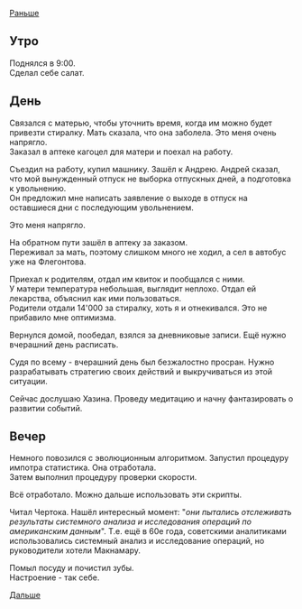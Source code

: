 [Раньше](2020.03.19.md)
## Утро
Поднялся в 9:00.  
Сделал себе салат.
## День
Связался с матерью, чтобы уточнить время, когда им можно будет привезти стиралку. Мать сказала, что она заболела. Это меня очень напрягло.  
Заказал в аптеке кагоцел для матери и поехал на работу.

Съездил на работу, купил машнику. Зашёл к Андрею. Андрей сказал, что мой вынужденный отпуск не выборка отпускных дней, а подготовка к увольнению.  
Он предложил мне написать заявление о выходе в отпуск на оставшиеся дни с последующим увольнением.

Это меня напрягло.

На обратном пути зашёл в аптеку за заказом.  
Переживал за мать, поэтому слишком много не ходил, а сел в автобус уже на Флегонтова.

Приехал к родителям, отдал им квиток и пообщался с ними.  
У матери температура небольшая, выглядит неплохо. Отдал ей лекарства, объяснил как ими пользоваться.  
Родители отдали 14'000 за стиралку, хоть я и отнекивался. Это не прибавило мне оптимизма.

Вернулся домой, пообедал, взялся за дневниковые записи. Ещё нужно вчерашний день расписать.

Судя по всему - вчерашний день был безжалостно просран. Нужно разрабатывать стратегию своих действий и выкручиваться из этой ситуации.

Сейчас дослушаю Хазина. Проведу медитацию и начну фантазировать о развитии событий.
## Вечер
Немного повозился с эволюционным алгоритмом. Запустил процедуру импотра статистика. Она отработала.  
Затем выполнил процедуру проверки скорости.

Всё отработало. Можно дальше использовать эти скрипты.

Читал Чертока. Нашёл интересный момент: "*они пытались отслеживать результаты системного анализа и исследования операций по американским данным*". Т.е. ещё в 60е года, советскими аналитиками использовались системный анализ и исследование операций, но руководители хотели Макнамару.

Помыл посуду и почистил зубы.  
Настроение - так себе.

[Дальше](2020.03.21.md)